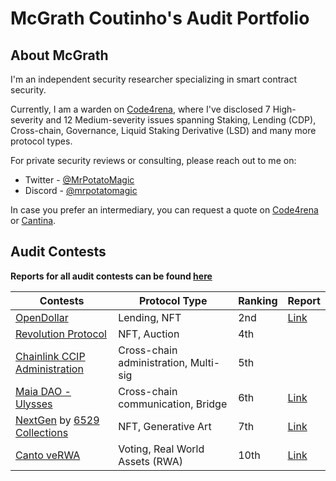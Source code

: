 # McGrath Coutinho's Audit Portfolio

## About McGrath

I'm an independent security researcher specializing in smart contract security.

Currently, I am a warden on [Code4rena](https://code4rena.com/), where I've disclosed 7 High-severity and 12 Medium-severity issues spanning Staking, Lending (CDP), Cross-chain, Governance, Liquid Staking Derivative (LSD) and many more protocol types.

For private security reviews or consulting, please reach out to me on:
 - Twitter - [@MrPotatoMagic](https://twitter.com/MrPotatoMagic)
 - Discord - [@mrpotatomagic](https://discord.com/users/763818501004722187)

In case you prefer an intermediary, you can request a quote on [Code4rena](https://code4rena.com/@MrPotatoMagic) or [Cantina](https://cantina.xyz/u/MrPotatoMagic).

## Audit Contests

**Reports for all audit contests can be found [here](./audit-contests.md)**

| Contests                                                                                                                                                                     | Protocol Type                         | Ranking | Report                                    |
|------------------------------------------------------------------------------------------------------------------------------------------------------------------------------|---------------------------------------|---------|-------------------------------------------|
| [OpenDollar](https://code4rena.com/contests/2023-10-open-dollar#top)                                                                                                         | Lending, NFT                          | 2nd     | [Link](./code4rena/2023-10-opendollar.md) |
| [Revolution Protocol](https://code4rena.com/audits/2023-12-revolution-protocol#top)                                                                                          | NFT, Auction                          | 4th     |                                           |
| [Chainlink CCIP Administration](https://code4rena.com/contests/2023-07-chainlink-cross-chain-contract-administration-multi-signature-contract-timelock-and-call-proxies#top) | Cross-chain administration, Multi-sig | 5th     |                                           |
| [Maia DAO - Ulysses](https://code4rena.com/contests/2023-09-maia-dao-ulysses#top)                                                                                            | Cross-chain communication, Bridge     | 6th     | [Link](./code4rena/2023-09-maia.md)       |
| [NextGen](https://code4rena.com/audits/2023-10-nextgen#top) by [6529 Collections](https://twitter.com/6529Collections)                                                       | NFT, Generative Art                   | 7th     |            [Link](./code4rena/2023-10-nextgen.md)                               |
| [Canto veRWA](https://code4rena.com/contests/2023-08-verwa#top)                                                                                                              | Voting, Real World Assets (RWA)       | 10th    | [Link](./code4rena/2023-08-verwa.md)      |

